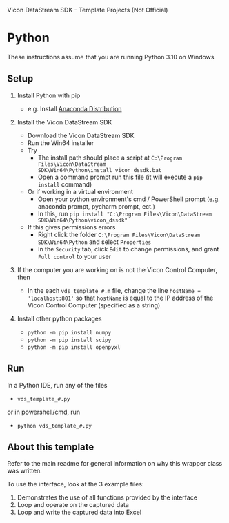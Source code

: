 Vicon DataStream SDK - Template Projects (Not Official)
# Python
These instructions assume that you are running Python 3.10 on Windows

## Setup
1. Install Python with pip
	- e.g. Install [Anaconda Distribution](https://www.anaconda.com/products/distribution)

2. Install the Vicon DataStream SDK
    - Download the Vicon DataStream SDK
    - Run the Win64 installer
    - Try
        - The install path should place a script at `C:\Program Files\Vicon\DataStream SDK\Win64\Python\install_vicon_dssdk.bat`
        - Open a command prompt run this file (it will execute a `pip install` command)
    - Or if working in a virtual environment
		- Open your python environment's cmd / PowerShell prompt (e.g. anaconda prompt, pycharm prompt, ect.)
		- In this, run `pip install "C:\Program Files\Vicon\DataStream SDK\Win64\Python\vicon_dssdk"`
    - If this gives permissions errors
        - Right click the folder `C:\Program Files\Vicon\DataStream SDK\Win64\Python` and select `Properties`
        - In the `Security` tab, click `Edit` to change permissions, and grant `Full control` to your user

2. If the computer you are working on is not the Vicon Control Computer, then
	- In the each `vds_template_#.m` file, change the line `hostName = 'localhost:801'` so that `hostName` is equal to the IP address of the Vicon Control Computer (specified as a string)

3. Install other python packages
    - `python -m pip install numpy`
    - `python -m pip install scipy`
    - `python -m pip install openpyxl`

## Run
In a Python IDE, run any of the files
- `vds_template_#.py`

or in powershell/cmd, run
-	`python vds_template_#.py`

## About this template
Refer to the main readme for general information on why this wrapper class was written.

To use the interface, look at the 3 example files:
1) Demonstrates the use of all functions provided by the interface
2) Loop and operate on the captured data
3) Loop and write the captured data into Excel

